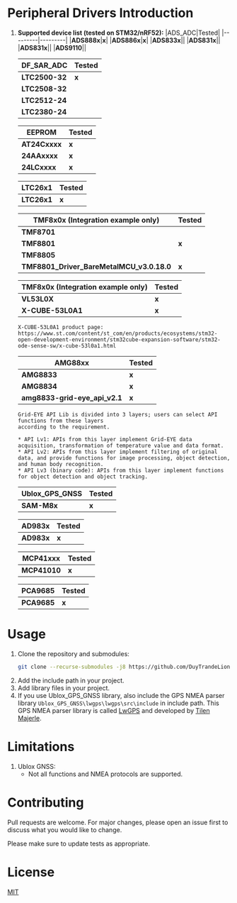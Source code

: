 # Peripheral Drivers Introduction
1. **Supported device list (tested on STM32/nRF52):**
    |ADS_ADC|Tested|
    |---------|---------|
    |**ADS888x**|**x**|
    |**ADS886x**|**x**|
    |**ADS833x**||
    |**ADS831x**||
    |**ADS831x**||
    |**ADS9110**||

    |DF_SAR_ADC|Tested|
    |---------|---------|
    |**LTC2500-32**|**x**|
    |**LTC2508-32**||
    |**LTC2512-24**||
    |**LTC2380-24**||    

    |EEPROM|Tested|
    |---------|---------|
    |**AT24Cxxxx**|**x**|
    |**24AAxxxx**|**x**|
    |**24LCxxxx**|**x**|

    |LTC26x1|Tested|
    |---------|---------|
    |**LTC26x1**|**x**|

    |TMF8x0x (Integration example only)|Tested|
    |---------|---------|
    |**TMF8701**||
    |**TMF8801**|**x**|
    |**TMF8805**||
    |**TMF8801_Driver_BareMetalMCU_v3.0.18.0**|**x**|

    |TMF8x0x (Integration example only)|Tested|
    |---------|---------|
    |**VL53L0X**|**x**|
    |**X-CUBE-53L0A1**|**x**|
    ```
    X-CUBE-53L0A1 product page: https://www.st.com/content/st_com/en/products/ecosystems/stm32-open-development-environment/stm32cube-expansion-software/stm32-ode-sense-sw/x-cube-53l0a1.html
    ```

    |AMG88xx|Tested|
    |---------|---------|
    |**AMG8833**|**x**|
    |**AMG8834**|**x**|
    |**amg8833-grid-eye_api_v2.1**|**x**|

    ```
    Grid-EYE API Lib is divided into 3 layers; users can select API functions from these layers
    according to the requirement.

    * API Lv1: APIs from this layer implement Grid-EYE data acquisition, transformation of temperature value and data format.
    * API Lv2: APIs from this layer implement filtering of original data, and provide functions for image processing, object detection, and human body recognition.
    * API Lv3 (binary code): APIs from this layer implement functions for object detection and object tracking.
    ```

    |Ublox_GPS_GNSS|Tested|
    |---------|---------|
    |**SAM-M8x**|**x**|

    |AD983x|Tested|
    |---------|---------|
    |**AD983x**|**x**|

    |MCP41xxx|Tested|
    |---------|---------|
    |**MCP41010**|**x**|

    |PCA9685|Tested|
    |---------|---------|
    |**PCA9685**|**x**|

# Usage
1. Clone the repository and submodules:
    ```bash
    git clone --recurse-submodules -j8 https://github.com/DuyTrandeLion/peripheral-drivers.git
    ```
2. Add the include path in your project.
3. Add library files in your project.
4. If you use Ublox_GPS_GNSS library, also include the GPS NMEA parser library ```Ublox_GPS_GNSS\lwgps\lwgps\src\include``` in include path. This GPS NMEA parser library is called [LwGPS](https://majerle.eu/projects/lwgps-lightweight-gps-nmea-parser-parser-for-embedded-systems) and developed by [Tilen Majerle](https://github.com/MaJerle).
# Limitations
1. Ublox GNSS:
    - Not all functions and NMEA protocols are supported.

# Contributing
Pull requests are welcome. For major changes, please open an issue first to discuss what you would like to change.

Please make sure to update tests as appropriate.

# License
[MIT](https://choosealicense.com/licenses/mit/)
	
